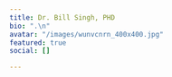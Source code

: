 ```yaml
---
title: Dr. Bill Singh, PHD
bio: ".\n"
avatar: "/images/wunvcnrn_400x400.jpg"
featured: true
social: []

---
```

